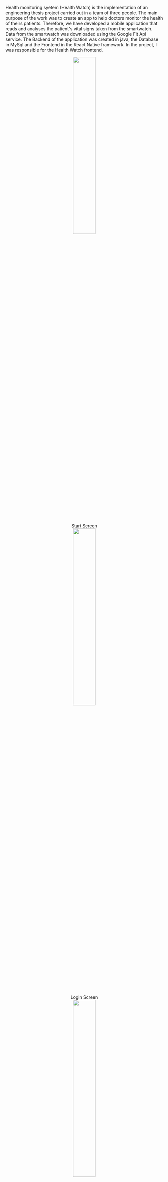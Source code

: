 Health monitoring syetem (Health Watch) is the implementation of an engineering thesis project carried out in a team of three people. The main purpose of the work was to create an app to help doctors monitor the health of theirs patients. Therefore, we have developed a mobile application that reads and analyses the patient's vital signs taken from the smartwatch. Data from the smartwatch was downloaded using the Google Fit Api service. The Backend of the application was created in java, the Database in MySql and the Frontend in the React Native framework. In the project, I was responsible for the Health Watch frontend. 


<div align="center">
  <p align="row">
   <img width="38%" src=https://user-images.githubusercontent.com/65900710/226185174-39868894-b8b6-4f49-9617-f5c86b295677.jpg></br>
    Start Screen </br>
    <img width="38%" src=https://user-images.githubusercontent.com/65900710/226184303-f02ced40-e06f-4c4b-a166-800b684f1a69.jpg></br>
    Login Screen </br>
    <img width="38%" src=https://user-images.githubusercontent.com/65900710/226198354-1e5dfb64-3bc7-4ae2-b98d-29d4bafd4775.jpg> </br>
    Registration screen with the validate form.</br>
    <img width="38%" src=https://user-images.githubusercontent.com/65900710/226198984-df1db4d9-652a-4675-88fe-11c578e26b43.jpg>
    <img width="38%" src=https://user-images.githubusercontent.com/65900710/226198554-4e4c5480-e4d9-4ea6-9f4f-93affc71e42a.jpg>
    </br>
    There are four user roles in the application. Guardian, pupil and patient use the first screen to register. The fourth role doctor has an additional registration      screen.</br>
    <img width="38%" src=https://user-images.githubusercontent.com/65900710/226199128-2ba68d3e-2fef-49b6-bd01-b12d144143cf.png></br>
    Password recovery screen</br>
    <img width="38%" src=https://user-images.githubusercontent.com/65900710/226199246-f57d90e7-d62a-4430-b4e3-eba26a1f5e7c.jpg></br>
    Home screen that shows the user's basic readings, a graph and notifications when readings exceed acceptable limits.
    The application can be navigated by  bottom menu and the fly-out side menu</br>
    <img width="38%" src=https://user-images.githubusercontent.com/65900710/226210258-5723eced-97df-4fdd-af73-b41559d08f45.png>
    <img width="37.5%" src=https://user-images.githubusercontent.com/65900710/226210312-919f4fb2-f3ad-452c-b79a-e061db0876e3.png></br>
    Depending on the role of the user, the menu differs.</br>
    <img width="38%" src=https://user-images.githubusercontent.com/65900710/226210545-44afa46b-07e7-413c-aa05-371507a63798.png></br>
    Doctor details screen</br>
    
<img width="38%" src=https://user-images.githubusercontent.com/65900710/226210670-47a2fb9a-8ec9-41f0-807b-8c8bfc74218b.jpg></br>
Detailed readings screen</br>
<img width="38%" src=https://user-images.githubusercontent.com/65900710/226210753-1277ecd0-f872-49f1-ac1a-e39dae0779a0.png></br>
Associated users screen</br>
<img width="38%" src=https://user-images.githubusercontent.com/65900710/226210880-ebb4e456-8e6a-4d31-a4bb-912e6a2d14f9.png></br>
Guardian details screen</br>
<img width="38%" src=https://user-images.githubusercontent.com/65900710/226211006-e20b5bc1-f998-4624-abbe-9553d9f154a4.png>
<img width="38%" src=https://user-images.githubusercontent.com/65900710/226211009-000da90d-98c3-4256-a5df-315da3b7cf99.png>
<img width="38%" src=https://user-images.githubusercontent.com/65900710/226211011-4cb1abfb-6cbe-471a-bbd1-2298e0d47ba7.png></br>
Pupil details screen</br>
<img width="38%" src=https://user-images.githubusercontent.com/65900710/226211106-41f7031c-747f-4b45-a432-70b3bab5ab30.png></br>
Users enter the connection through a randomly generated code.</br>
<img width="38%" src=https://user-images.githubusercontent.com/65900710/226211223-da4f5469-3ac6-4ee8-b01f-29a72d2675d9.png></br>
Account info screen</br>
<img width="38%" src=https://user-images.githubusercontent.com/65900710/226211314-0bb869c9-0e7b-4e3d-ada9-656902909544.png></br>
Edit profile screen</br>






  </p>  
  </div>

